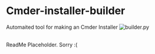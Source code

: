 # Cmder-installer-builder
Automaited tool for making an Cmder Installer
![builder.py](https://cdn.discordapp.com/attachments/1063759326340186172/1150016411951972402/image.png)<br><br>

ReadMe Placeholder. Sorry :(

